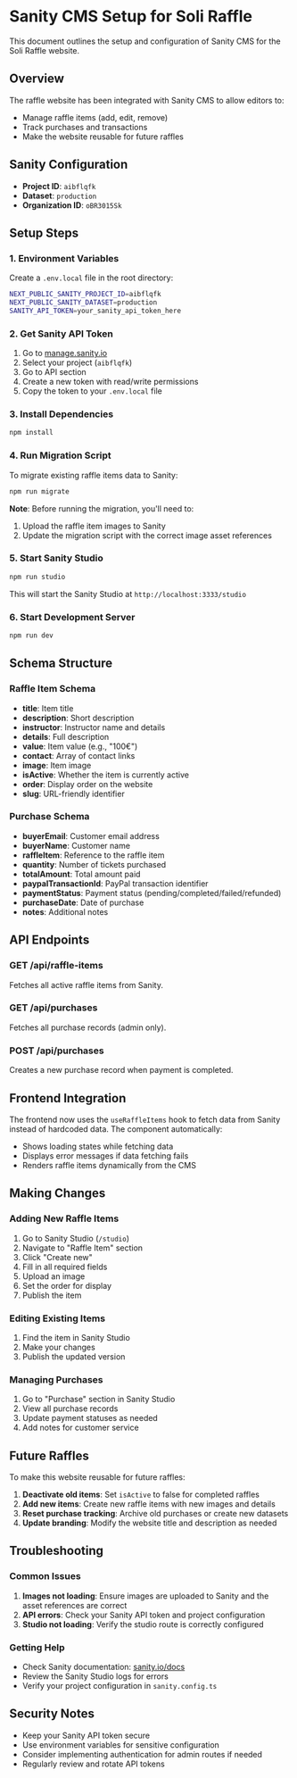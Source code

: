 # Sanity CMS Setup for Soli Raffle

This document outlines the setup and configuration of Sanity CMS for the Soli Raffle website.

## Overview

The raffle website has been integrated with Sanity CMS to allow editors to:
- Manage raffle items (add, edit, remove)
- Track purchases and transactions
- Make the website reusable for future raffles

## Sanity Configuration

- **Project ID**: `aibflqfk`
- **Dataset**: `production`
- **Organization ID**: `oBR3015Sk`

## Setup Steps

### 1. Environment Variables

Create a `.env.local` file in the root directory:

```bash
NEXT_PUBLIC_SANITY_PROJECT_ID=aibflqfk
NEXT_PUBLIC_SANITY_DATASET=production
SANITY_API_TOKEN=your_sanity_api_token_here
```

### 2. Get Sanity API Token

1. Go to [manage.sanity.io](https://manage.sanity.io)
2. Select your project (`aibflqfk`)
3. Go to API section
4. Create a new token with read/write permissions
5. Copy the token to your `.env.local` file

### 3. Install Dependencies

```bash
npm install
```

### 4. Run Migration Script

To migrate existing raffle items data to Sanity:

```bash
npm run migrate
```

**Note**: Before running the migration, you'll need to:
1. Upload the raffle item images to Sanity
2. Update the migration script with the correct image asset references

### 5. Start Sanity Studio

```bash
npm run studio
```

This will start the Sanity Studio at `http://localhost:3333/studio`

### 6. Start Development Server

```bash
npm run dev
```

## Schema Structure

### Raffle Item Schema

- **title**: Item title
- **description**: Short description
- **instructor**: Instructor name and details
- **details**: Full description
- **value**: Item value (e.g., "100€")
- **contact**: Array of contact links
- **image**: Item image
- **isActive**: Whether the item is currently active
- **order**: Display order on the website
- **slug**: URL-friendly identifier

### Purchase Schema

- **buyerEmail**: Customer email address
- **buyerName**: Customer name
- **raffleItem**: Reference to the raffle item
- **quantity**: Number of tickets purchased
- **totalAmount**: Total amount paid
- **paypalTransactionId**: PayPal transaction identifier
- **paymentStatus**: Payment status (pending/completed/failed/refunded)
- **purchaseDate**: Date of purchase
- **notes**: Additional notes

## API Endpoints

### GET /api/raffle-items
Fetches all active raffle items from Sanity.

### GET /api/purchases
Fetches all purchase records (admin only).

### POST /api/purchases
Creates a new purchase record when payment is completed.

## Frontend Integration

The frontend now uses the `useRaffleItems` hook to fetch data from Sanity instead of hardcoded data. The component automatically:

- Shows loading states while fetching data
- Displays error messages if data fetching fails
- Renders raffle items dynamically from the CMS

## Making Changes

### Adding New Raffle Items

1. Go to Sanity Studio (`/studio`)
2. Navigate to "Raffle Item" section
3. Click "Create new"
4. Fill in all required fields
5. Upload an image
6. Set the order for display
7. Publish the item

### Editing Existing Items

1. Find the item in Sanity Studio
2. Make your changes
3. Publish the updated version

### Managing Purchases

1. Go to "Purchase" section in Sanity Studio
2. View all purchase records
3. Update payment statuses as needed
4. Add notes for customer service

## Future Raffles

To make this website reusable for future raffles:

1. **Deactivate old items**: Set `isActive` to false for completed raffles
2. **Add new items**: Create new raffle items with new images and details
3. **Reset purchase tracking**: Archive old purchases or create new datasets
4. **Update branding**: Modify the website title and description as needed

## Troubleshooting

### Common Issues

1. **Images not loading**: Ensure images are uploaded to Sanity and the asset references are correct
2. **API errors**: Check your Sanity API token and project configuration
3. **Studio not loading**: Verify the studio route is correctly configured

### Getting Help

- Check Sanity documentation: [sanity.io/docs](https://sanity.io/docs)
- Review the Sanity Studio logs for errors
- Verify your project configuration in `sanity.config.ts`

## Security Notes

- Keep your Sanity API token secure
- Use environment variables for sensitive configuration
- Consider implementing authentication for admin routes if needed
- Regularly review and rotate API tokens
